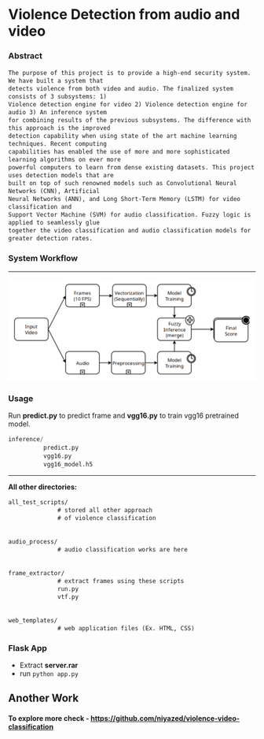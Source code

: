 # Violence Detection from audio and video

### Abstract

```
The purpose of this project is to provide a high-end security system. We have built a system that
detects violence from both video and audio. The finalized system consists of 3 subsystems: 1)
Violence detection engine for video 2) Violence detection engine for audio 3) An inference system
for combining results of the previous subsystems. The difference with this approach is the improved
detection capability when using state of the art machine learning techniques. Recent computing
capabilities has enabled the use of more and more sophisticated learning algorithms on ever more
powerful computers to learn from dense existing datasets. This project uses detection models that are
built on top of such renowned models such as Convolutional Neural Networks (CNN), Artificial
Neural Networks (ANN), and Long Short-Term Memory (LSTM) for video classification and
Support Vector Machine (SVM) for audio classification. Fuzzy logic is applied to seamlessly glue
together the video classification and audio classification models for greater detection rates.
```
### System Workflow

<hr>

![system_workflow.png](system_workflow.png)


### Usage

Run <b>predict.py</b> to predict frame and <b>vgg16.py</b> to train vgg16 pretrained model.
```python
inference/
          predict.py
          vgg16.py
          vgg16_model.h5        
```
<hr>
<b> All other directories:</b>
<br>

```
all_test_scripts/
              # stored all other approach
              # of violence classification
     
     
audio_process/
              # audio classification works are here
              

frame_extractor/
              # extract frames using these scripts
              run.py
              vtf.py
              

web_templates/
              # web application files (Ex. HTML, CSS)
```
### Flask App

- Extract <b>server.rar</b>
- run `python app.py`


## Another Work

#### To explore more check - https://github.com/niyazed/violence-video-classification
